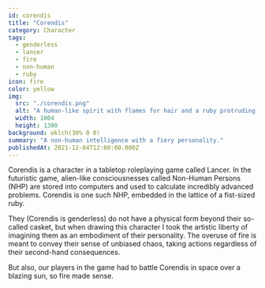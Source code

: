 ```yaml
---
id: corendis
title: "Corendis"
category: Character
tags:
  - genderless
  - lancer
  - fire
  - non-human
  - ruby
icon: fire
color: yellow
img:
  src: "./corendis.png"
  alt: "A human-like spirit with flames for hair and a ruby protruding from their chest."
  width: 1004
  height: 1300
background: oklch(30% 0 0)
summary: "A non-human intelligence with a fiery personality."
publishedAt: 2021-12-04T12:00:00.000Z
---
```


Corendis is a character in a tabletop roleplaying game called Lancer. In the futuristic game, alien-like consciousnesses called Non-Human Persons (<abbr>NHP</abbr>) are stored into computers and used to calculate incredibly advanced problems. Corendis is one such NHP, embedded in the lattice of a fist-sized ruby.

They (Corendis is genderless) do not have a physical form beyond their so-called casket, but when drawing this character I took the artistic liberty of imagining them as an embodiment of their personality. The overuse of fire is meant to convey their sense of unbiased chaos, taking actions regardless of their second-hand consequences.

But also, our players in the game had to battle Corendis in space over a blazing sun, so fire made sense.
